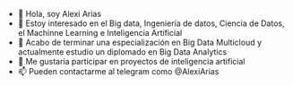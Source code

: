 - 👋 Hola, soy Alexi Arias
- 👀 Estoy interesado en el Big data, Ingeniería de datos, Ciencia de Datos, el Machinne Learning e Inteligencia Artificial
- 🌱 Acabo de terminar una especialización en Big Data Multicloud y actualmente estudio un diplomado en Big Data Analytics
- 💞️ Me gustaría participar en proyectos de inteligencia artificial
- 📫 Pueden contactarme al telegram  como @AlexiArias
<!---
Achi98/Achi98 is a ✨ special ✨ repository because its `README.md` (this file) appears on your GitHub profile.
You can click the Preview link to take a look at your changes.
--->
